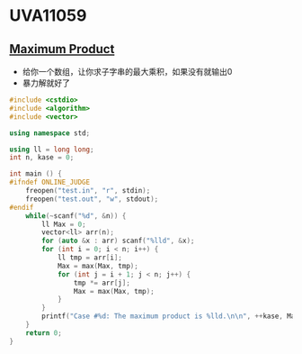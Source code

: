 # UVA11059


## [Maximum Product](https://vjudge.net/problem/UVA-11059)

- 给你一个数组，让你求子字串的最大乘积，如果没有就输出0
- 暴力解就好了

```c++
#include <cstdio>
#include <algorithm>
#include <vector>

using namespace std;

using ll = long long;
int n, kase = 0;

int main () {
#ifndef ONLINE_JUDGE
    freopen("test.in", "r", stdin);
    freopen("test.out", "w", stdout);
#endif
    while(~scanf("%d", &n)) {
        ll Max = 0;
        vector<ll> arr(n);
        for (auto &x : arr) scanf("%lld", &x);
        for (int i = 0; i < n; i++) {
            ll tmp = arr[i];
            Max = max(Max, tmp);
            for (int j = i + 1; j < n; j++) {
                tmp *= arr[j];
                Max = max(Max, tmp);
            }
        }
        printf("Case #%d: The maximum product is %lld.\n\n", ++kase, Max);
    }
    return 0;
}
```

